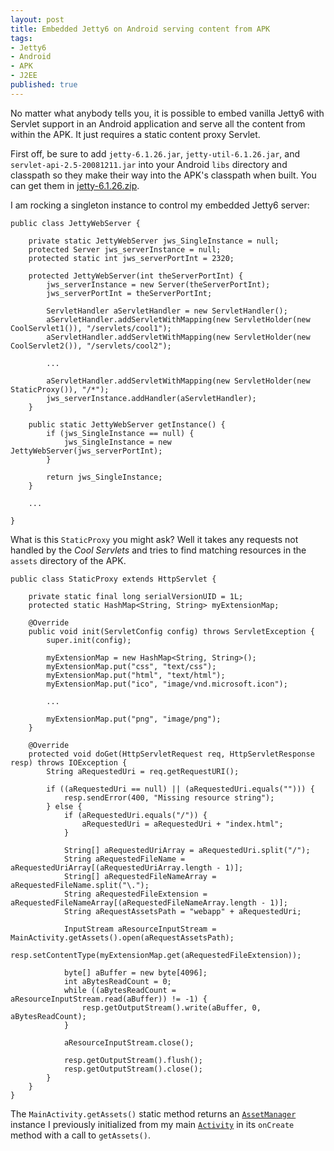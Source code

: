 ```yaml
---
layout: post
title: Embedded Jetty6 on Android serving content from APK
tags:
- Jetty6
- Android
- APK
- J2EE
published: true
---
```

No matter what anybody tells you, it is possible to embed vanilla Jetty6 with
Servlet support in an Android application and serve all the content from
within the APK. It just requires a static content proxy Servlet.

First off, be sure to add `jetty-6.1.26.jar`, `jetty-util-6.1.26.jar`,
and `servlet-api-2.5-20081211.jar` into your Android `libs` directory
and classpath so they make their way into the APK's classpath when built.
You can get them in [jetty-6.1.26.zip](http://dist.codehaus.org/jetty/jetty-6.1.26/jetty-6.1.26.zip).

I am rocking a singleton instance to control my embedded Jetty6 server:

    public class JettyWebServer {
        
        private static JettyWebServer jws_SingleInstance = null;
        protected Server jws_serverInstance = null;
        protected static int jws_serverPortInt = 2320;
        
        protected JettyWebServer(int theServerPortInt) {
            jws_serverInstance = new Server(theServerPortInt);
            jws_serverPortInt = theServerPortInt;
            
            ServletHandler aServletHandler = new ServletHandler();
            aServletHandler.addServletWithMapping(new ServletHolder(new CoolServlet1()), "/servlets/cool1");
            aServletHandler.addServletWithMapping(new ServletHolder(new CoolServlet2()), "/servlets/cool2");
            
            ...
            
            aServletHandler.addServletWithMapping(new ServletHolder(new StaticProxy()), "/*");
            jws_serverInstance.addHandler(aServletHandler);
        }
        
        public static JettyWebServer getInstance() {
            if (jws_SingleInstance == null) {
                jws_SingleInstance = new JettyWebServer(jws_serverPortInt);
            }
            
            return jws_SingleInstance;
        }
        
        ...
        
    }

What is this `StaticProxy` you might ask? Well it takes any requests not handled by the _Cool Servlets_
and tries to find matching resources in the `assets` directory of the APK.

    public class StaticProxy extends HttpServlet {
        
        private static final long serialVersionUID = 1L;
        protected static HashMap<String, String> myExtensionMap;
        
        @Override
        public void init(ServletConfig config) throws ServletException {
            super.init(config);
            
            myExtensionMap = new HashMap<String, String>();
            myExtensionMap.put("css", "text/css");
            myExtensionMap.put("html", "text/html");
            myExtensionMap.put("ico", "image/vnd.microsoft.icon");
            
            ...
            
            myExtensionMap.put("png", "image/png");
        }
        
        @Override
        protected void doGet(HttpServletRequest req, HttpServletResponse resp) throws IOException {
            String aRequestedUri = req.getRequestURI();
            
            if ((aRequestedUri == null) || (aRequestedUri.equals(""))) {
                resp.sendError(400, "Missing resource string");
            } else {
                if (aRequestedUri.equals("/")) {
                    aRequestedUri = aRequestedUri + "index.html";
                }
                
                String[] aRequestedUriArray = aRequestedUri.split("/");
                String aRequestedFileName = aRequestedUriArray[(aRequestedUriArray.length - 1)];
                String[] aRequestedFileNameArray = aRequestedFileName.split("\.");
                String aRequestedFileExtension = aRequestedFileNameArray[(aRequestedFileNameArray.length - 1)];
                String aRequestAssetsPath = "webapp" + aRequestedUri;
                
                InputStream aResourceInputStream = MainActivity.getAssets().open(aRequestAssetsPath);
                resp.setContentType(myExtensionMap.get(aRequestedFileExtension));
                
                byte[] aBuffer = new byte[4096];
                int aBytesReadCount = 0;
                while ((aBytesReadCount = aResourceInputStream.read(aBuffer)) != -1) {
                    resp.getOutputStream().write(aBuffer, 0, aBytesReadCount);
                }
                
                aResourceInputStream.close();
                
                resp.getOutputStream().flush();
                resp.getOutputStream().close();
            }
        }
    }

The `MainActivity.getAssets()` static method returns an
[`AssetManager`](http://developer.android.com/reference/android/content/res/AssetManager.html) instance I previously
initialized from my main [`Activity`](http://developer.android.com/reference/android/app/Activity.html) in its
`onCreate` method with a call to `getAssets()`.

